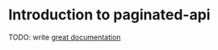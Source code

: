 # Introduction to paginated-api

TODO: write [great documentation](http://jacobian.org/writing/what-to-write/)
